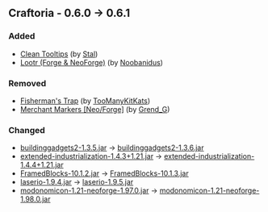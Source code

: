 ## Craftoria - 0.6.0 -> 0.6.1

### Added

  * [Clean Tooltips](https://www.curseforge.com/minecraft/mc-mods/clean-tooltips) (by [Stal](https://www.curseforge.com/members/Stal/projects))
  * [Lootr (Forge & NeoForge)](https://www.curseforge.com/minecraft/mc-mods/lootr) (by [Noobanidus](https://www.curseforge.com/members/Noobanidus/projects))

### Removed

  * [Fisherman's Trap](https://www.curseforge.com/minecraft/mc-mods/fishermans-trap) (by [TooManyKitKats](https://www.curseforge.com/members/TooManyKitKats/projects))
  * [Merchant Markers [Neo/Forge]](https://www.curseforge.com/minecraft/mc-mods/merchant-markers) (by [Grend_G](https://www.curseforge.com/members/Grend_G/projects))

### Changed

  * [buildinggadgets2-1.3.5.jar](https://www.curseforge.com/minecraft/mc-mods/building-gadgets/files/5588613) -> [buildinggadgets2-1.3.6.jar](https://www.curseforge.com/minecraft/mc-mods/building-gadgets/files/5596474)
  * [extended-industrialization-1.4.3+1.21.jar](https://www.curseforge.com/minecraft/mc-mods/extended-industrialization/files/5587661) -> [extended-industrialization-1.4.4+1.21.jar](https://www.curseforge.com/minecraft/mc-mods/extended-industrialization/files/5596624)
  * [FramedBlocks-10.1.2.jar](https://www.curseforge.com/minecraft/mc-mods/framedblocks/files/5588479) -> [FramedBlocks-10.1.3.jar](https://www.curseforge.com/minecraft/mc-mods/framedblocks/files/5597081)
  * [laserio-1.9.4.jar](https://www.curseforge.com/minecraft/mc-mods/laserio/files/5576108) -> [laserio-1.9.5.jar](https://www.curseforge.com/minecraft/mc-mods/laserio/files/5596452)
  * [modonomicon-1.21-neoforge-1.97.0.jar](https://www.curseforge.com/minecraft/mc-mods/modonomicon/files/5583404) -> [modonomicon-1.21-neoforge-1.98.0.jar](https://www.curseforge.com/minecraft/mc-mods/modonomicon/files/5595871)

